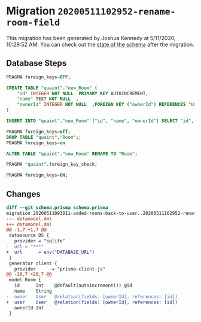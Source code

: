# Migration `20200511102952-rename-room-field`

This migration has been generated by Joshua Kennedy at 5/11/2020, 10:29:52 AM.
You can check out the [state of the schema](./schema.prisma) after the migration.

## Database Steps

```sql
PRAGMA foreign_keys=OFF;

CREATE TABLE "quaint"."new_Room" (
    "id" INTEGER NOT NULL  PRIMARY KEY AUTOINCREMENT,
    "name" TEXT NOT NULL  ,
    "ownerId" INTEGER NOT NULL  ,FOREIGN KEY ("ownerId") REFERENCES "User"("id") ON DELETE CASCADE ON UPDATE CASCADE
) 

INSERT INTO "quaint"."new_Room" ("id", "name", "ownerId") SELECT "id", "name", "ownerId" FROM "quaint"."Room"

PRAGMA foreign_keys=off;
DROP TABLE "quaint"."Room";;
PRAGMA foreign_keys=on

ALTER TABLE "quaint"."new_Room" RENAME TO "Room";

PRAGMA "quaint".foreign_key_check;

PRAGMA foreign_keys=ON;
```

## Changes

```diff
diff --git schema.prisma schema.prisma
migration 20200511093011-added-rooms-back-to-user..20200511102952-rename-room-field
--- datamodel.dml
+++ datamodel.dml
@@ -1,7 +1,7 @@
 datasource DS {
   provider = "sqlite"
-  url = "***"
+  url      = env("DATABASE_URL")
 }
 generator client {
   provider      = "prisma-client-js"
@@ -20,7 +20,7 @@
 model Room {
   id      Int    @default(autoincrement()) @id
   name    String
-  owner   User   @relation(fields: [ownerId], references: [id])
+  user    User   @relation(fields: [ownerId], references: [id])
   ownerId Int
 }
```



